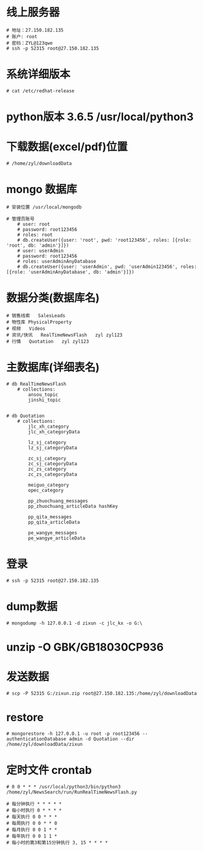 # 线上服务器
    # 地址：27.150.182.135
    # 账户: root
    # 密码：ZYL@123qwe
    # ssh -p 52315 root@27.150.182.135

# 系统详细版本
    # cat /etc/redhat-release

# python版本 3.6.5  /usr/local/python3

# 下载数据(excel/pdf)位置
    # /home/zyl/downloadData

# mongo 数据库
    # 安装位置 /usr/local/mongodb
    
    # 管理员账号
        # user: root
        # password: root123456
        # roles: root
        # db.createUser({user: 'root', pwd: 'root123456', roles: [{role: 'root', db: 'admin'}]})
        # user: userAdmin
        # password: root123456
        # roles: userAdminAnyDatabase
        # db.createUser({user: 'userAdmin', pwd: 'userAdmin123456', roles: [{role: 'userAdminAnyDatabase', db: 'admin'}]})
    
# 数据分类(数据库名)
    # 销售线索   SalesLeads
    # 物性库 PhysicalProperty
    # 视频   Videos
    # 资讯/快讯   RealTimeNewsFlash   zyl zyl123
    # 行情   Quotation   zyl zyl123

# 主数据库(详细表名)
    # db RealTimeNewsFlash
        # collections:
            ansou_topic
            jinshi_topic

            
    # db Quotation 
        # collections:               
            jlc_xh_category
            jlc_xh_categoryData
            
            lz_sj_category
            lz_sj_categoryData
            
            zc_sj_category
            zc_sj_categoryData
            zc_zs_category
            zc_zs_categoryData

            meiguo_category
            opec_category

            pp_zhuochuang_messages
            pp_zhuochuang_articleData hashKey
            
            pp_qita_messages
            pp_qita_articleData
            
            pe_wangye_messages
            pe_wangye_articleData


# 登录
    # ssh -p 52315 root@27.150.182.135

# dump数据
    # mongodump -h 127.0.0.1 -d zixun -c jlc_kx -o G:\
   
# unzip -O GBK/GB18030CP936

# 发送数据
    # scp -P 52315 G:/zixun.zip root@27.150.182.135:/home/zyl/downloadData

# restore
    # mongorestore -h 127.0.0.1 -u root -p root123456 --authenticationDatabase admin -d Quotation --dir /home/zyl/downloadData/zixun

# 定时文件 crontab
    # 0 0 * * * /usr/local/python3/bin/python3 /home/zyl/NewsSearch/run/RunRealTimeNewsFlash.py

    # 每分钟执行 * * * * *
    # 每小时执行 0 * * * *
    # 每天执行 0 0 * * *
    # 每周执行 0 0 * * 0
    # 每月执行 0 0 1 * *
    # 每年执行 0 0 1 1 *
    # 每小时的第3和第15分钟执行 3, 15 * * * *
